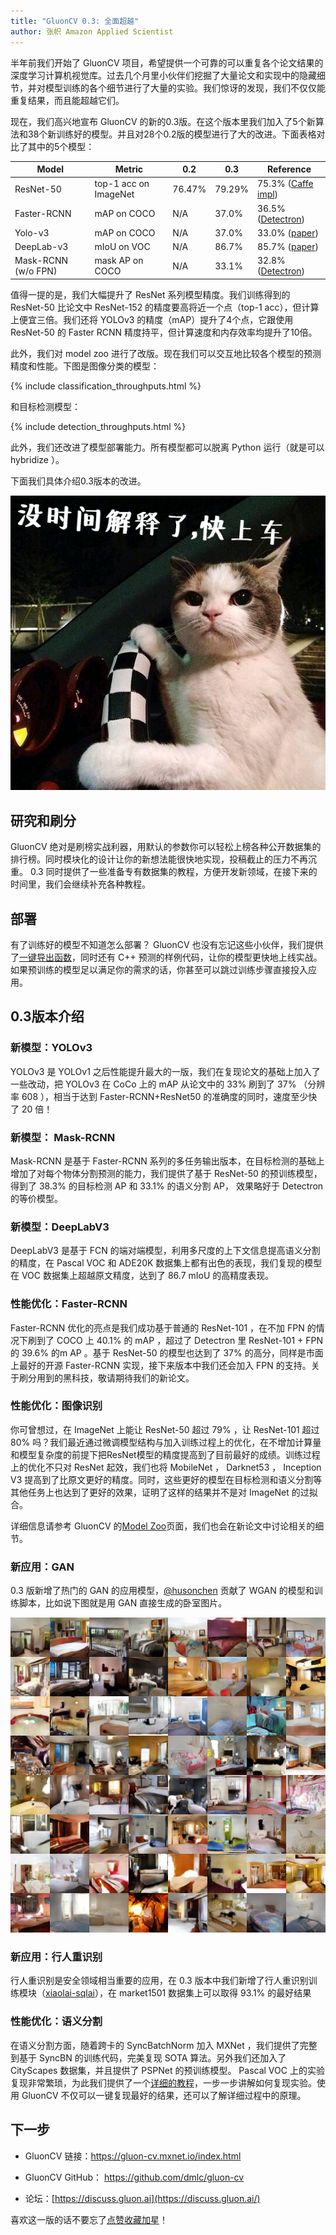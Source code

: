 ```yaml
---
title: "GluonCV 0.3: 全面超越"
author: 张帜 Amazon Applied Scientist
---
```


半年前我们开始了 GluonCV 项目，希望提供一个可靠的可以重复各个论文结果的深度学习计算机视觉库。过去几个月里小伙伴们挖掘了大量论文和实现中的隐藏细节，并对模型训练的各个细节进行了大量的实验。我们惊讶的发现，我们不仅仅能重复结果，而且能超越它们。

现在，我们高兴地宣布 GluonCV 的新的0.3版。在这个版本里我们加入了5个新算法和38个新训练好的模型。并且对28个0.2版的模型进行了大的改进。下面表格对比了其中的5个模型：

| Model               | Metric                | 0.2    | 0.3    | Reference                                                    |
| ------------------- | --------------------- | ------ | ------ | ------------------------------------------------------------ |
| ResNet-50           | top-1 acc on ImageNet | 76.47% | 79.29% | 75.3% ([Caffe impl](https://github.com/KaimingHe/deep-residual-networks)) |
| Faster-RCNN         | mAP on COCO           | N/A    | 37.0%  | 36.5% ([Detectron](https://github.com/facebookresearch/Detectron)) |
| Yolo-v3             | mAP on COCO           | N/A    | 37.0%  | 33.0% ([paper](https://pjreddie.com/media/files/papers/YOLOv3.pdf)) |
| DeepLab-v3          | mIoU on VOC           | N/A    | 86.7%  | 85.7% ([paper](https://arxiv.org/abs/1706.05587))            |
| Mask-RCNN (w/o FPN) | mask AP on COCO       | N/A    | 33.1%  | 32.8% ([Detectron](https://github.com/facebookresearch/Detectron)) |


值得一提的是，我们大幅提升了 ResNet 系列模型精度。我们训练得到的 ResNet-50 比论文中 ResNet-152 的精度要高将近一个点（top-1 acc），但计算上便宜三倍。我们还将 YOLOv3 的精度（mAP）提升了4个点，它跟使用 ResNet-50 的 Faster RCNN 精度持平，但计算速度和内存效率均提升了10倍。

此外，我们对 model zoo 进行了改版。现在我们可以交互地比较各个模型的预测精度和性能。下图是图像分类的模型：

{% include classification_throughputs.html %}

和目标检测模型：

{% include detection_throughputs.html %}

此外，我们还改进了模型部署能力。所有模型都可以脱离 Python 运行（就是可以 hybridize ）。

下面我们具体介绍0.3版本的改进。

![](img/gluon-cv-0.3.png)

## 研究和刷分

GluonCV 绝对是刷榜实战利器，用默认的参数你可以轻松上榜各种公开数据集的排行榜。同时模块化的设计让你的新想法能很快地实现，投稿截止的压力不再沉重。 0.3 同时提供了一些准备专有数据集的教程，方便开发新领域，在接下来的时间里，我们会继续补充各种教程。

## 部署

有了训练好的模型不知道怎么部署？ GluonCV 也没有忘记这些小伙伴，我们提供了[一键导出函数](https://gluon-cv.mxnet.io/build/examples_deployment/export_network.html)，同时还有 C++ 预测的样例代码，让你的模型更快地上线实战。如果预训练的模型足以满足你的需求的话，你甚至可以跳过训练步骤直接投入应用。

## 0.3版本介绍

### 新模型：YOLOv3

YOLOv3 是 YOLOv1 之后性能提升最大的一版，我们在复现论文的基础上加入了一些改动，把 YOLOv3 在 CoCo 上的 mAP 从论文中的 33% 刷到了 37% （分辨率 608 ），相当于达到 Faster-RCNN+ResNet50 的准确度的同时，速度至少快了 20 倍！

### 新模型： Mask-RCNN

Mask-RCNN 是基于 Faster-RCNN 系列的多任务输出版本，在目标检测的基础上增加了对每个物体分割预测的能力，我们提供了基于 ResNet-50 的预训练模型，得到了 38.3% 的目标检测 AP 和 33.1% 的语义分割 AP， 效果略好于 Detectron 的等价模型。

### 新模型：DeepLabV3

DeepLabV3 是基于 FCN 的端对端模型，利用多尺度的上下文信息提高语义分割的精度，在 Pascal VOC 和 ADE20K 数据集上都有出色的表现，我们复现的模型在 VOC 数据集上超越原文精度，达到了 86.7 mIoU 的高精度表现。

### 性能优化：Faster-RCNN

Faster-RCNN 优化的亮点是我们成功基于普通的 ResNet-101 ，在不加 FPN 的情况下刷到了 COCO 上 40.1% 的 mAP ，超过了 Detectron 里 ResNet-101 + FPN 的 39.6% 的m AP 。基于 ResNet-50 的模型也达到了 37% 的高分，同样是市面上最好的开源 Faster-RCNN 实现，接下来版本中我们还会加入 FPN 的支持。关于刷分用到的黑科技，敬请期待我们的新论文。

### 性能优化：图像识别

你可曾想过，在 ImageNet 上能让 ResNet-50 超过 79% ，让 ResNet-101 超过 80% 吗？我们最近通过微调模型结构与加入训练过程上的优化，在不增加计算量和模型复杂度的前提下把ResNet模型的精度提高到了目前最好的成绩。训练过程上的优化不只对 ResNet 起效，我们也将 MobileNet ， Darknet53 ， Inception V3 提高到了比原文更好的精度。同时，这些更好的模型在目标检测和语义分割等其他任务上也达到了更好的效果，证明了这样的结果并不是对 ImageNet 的过拟合。

详细信息请参考 GluonCV 的[Model Zoo](https://gluon-cv.mxnet.io/model_zoo/classification.html)页面，我们也会在新论文中讨论相关的细节。

### 新应用：GAN

0.3 版新增了热门的 GAN 的应用模型，[@husonchen](https://github.com/husonchen) 贡献了 WGAN 的模型和训练脚本，比如说下图就是用 GAN 直接生成的卧室图片。

![](img/gan-room-fake.png)

### 新应用：行人重识别

行人重识别是安全领域相当重要的应用，在 0.3 版本中我们新增了行人重识别训练模块（[xiaolai-sqlai](https://github.com/xiaolai-sqlai)），在 market1501 数据集上可以取得 93.1% 的最好结果

### 性能优化：语义分割

在语义分割方面，随着跨卡的 SyncBatchNorm 加入 MXNet ，我们提供了完整到基于 SyncBN 的训练代码，完美复现 SOTA 算法。另外我们还加入了 CityScapes 数据集，并且提供了 PSPNet 的预训练模型。 Pascal VOC 上的实验复现非常繁琐，为此我们提供了一个[详细的教程](https://gluon-cv.mxnet.io/build/examples_segmentation/voc_sota.html)，一步一步讲解如何复现实验。使用 GluonCV 不仅可以一键复现最好的结果，还可以了解详细过程中的原理。

## 下一步

- GluonCV 链接：https://gluon-cv.mxnet.io/index.html

- GluonCV GitHub： https://github.com/dmlc/gluon-cv

- 论坛：[https://discuss.gluon.ai](https://discuss.gluon.ai/)

喜欢这一版的话不要忘了[点赞收藏加星](https://github.com/dmlc/gluon-cv)！
